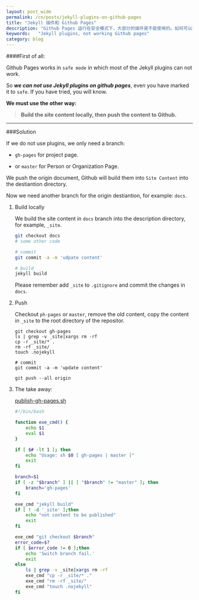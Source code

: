```yaml
---
layout: post_wide
permalink: /cn/posts/jekyll-plugins-on-github-pages
title: "Jekyll 插件和 Github Pages"
description: "Github Pages 运行在安全模式下，大部分的插件是不能使用的。如何可以在使用各种插件的同时，又可以使用 Github Pages 的托管服务？"
keywords:   "Jekyll plugins, not working Github pages"
category: blog
---
```


####First of all:

Github Pages works in `safe mode` in which most of the Jekyll plugins can not work.

So ***we can not use Jekyll plugins on github pages***, even you have marked it to `safe`. If you have tried, you will know.

**We must use the other way:**

> **Build the site content locally, then push the content to Github.**

---
###Solution

If we do not use plugins, we only need a branch:

*   `gh-pages` for project page.

*   or `master` for Person or Organization Page. 

We push the origin document, Github will build them into `Site Content` into the destiantion directory.

Now we need another branch for the origin destiantion, for example: `docs`.

1. Build locally

    We build the site content in `docs` branch into the description directory, for example, `_site`.
    
    ```bash
    git checkout docs
    # some other code

    # commit
    git commit -a -m 'udpate content'

    # build
    jekyll build
    ```
    
    Please remember add `_site` to `.gitignore` and commit the changes in `docs`.

2.  Push 

    Checkout `ph-pages` or `master`, remove the old content, copy the content in `_site` to the root directory of the repositor.

    ```
    git checkout gh-pages
    ls | grep -v _site|xargs rm -rf
    cp -r _site/* .
    rm -rf _site/
    touch .nojekyll

    # commit
    git commit -a -m 'update content'

    git push --all origin
    ```

3.  The take away:

    [publish-gh-pages.sh](https://github.com/liaohuqiu/work-anywhere/blob/master/tools/publish-gh-pages.sh)
 
    ```bash
    #!/bin/bash
    
    function exe_cmd() {
        echo $1
        eval $1
    }
    
    if [ $# -lt 1 ]; then
        echo "Usage: sh $0 [ gh-pages | master ]"
        exit
    fi
    
    branch=$1
    if [ -z "$branch" ] || [ "$branch" != "master" ]; then
        branch='gh-pages'
    fi
    
    exe_cmd "jekyll build"
    if [ ! -d '_site' ];then
        echo "not content to be published"
        exit
    fi
    
    exe_cmd "git checkout $branch"
    error_code=$?
    if [ $error_code != 0 ];then
        echo 'Switch branch fail.'
        exit
    else
        ls | grep -v _site|xargs rm -rf
        exe_cmd "cp -r _site/* ."
        exe_cmd "rm -rf _site/"
        exe_cmd "touch .nojekyll"
    fi
    ```
